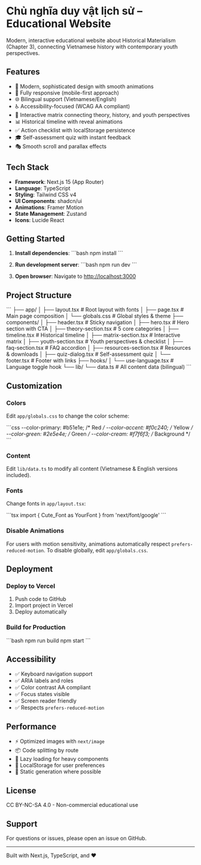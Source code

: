 # Chủ nghĩa duy vật lịch sử – Educational Website

Modern, interactive educational website about Historical Materialism (Chapter 3), connecting Vietnamese history with contemporary youth perspectives.

## Features

- 🎨 Modern, sophisticated design with smooth animations
- 📱 Fully responsive (mobile-first approach)
- 🌐 Bilingual support (Vietnamese/English)
- ♿ Accessibility-focused (WCAG AA compliant)
- 🎯 Interactive matrix connecting theory, history, and youth perspectives
- 📊 Historical timeline with reveal animations
- ✅ Action checklist with localStorage persistence
- 🎓 Self-assessment quiz with instant feedback
- 🎭 Smooth scroll and parallax effects

## Tech Stack

- **Framework**: Next.js 15 (App Router)
- **Language**: TypeScript
- **Styling**: Tailwind CSS v4
- **UI Components**: shadcn/ui
- **Animations**: Framer Motion
- **State Management**: Zustand
- **Icons**: Lucide React

## Getting Started

1. **Install dependencies**:
   \`\`\`bash
   npm install
   \`\`\`

2. **Run development server**:
   \`\`\`bash
   npm run dev
   \`\`\`

3. **Open browser**: Navigate to [http://localhost:3000](http://localhost:3000)

## Project Structure

\`\`\`
├── app/
│   ├── layout.tsx          # Root layout with fonts
│   ├── page.tsx            # Main page composition
│   └── globals.css         # Global styles & theme
├── components/
│   ├── header.tsx          # Sticky navigation
│   ├── hero.tsx            # Hero section with CTA
│   ├── theory-section.tsx  # 5 core categories
│   ├── timeline.tsx        # Historical timeline
│   ├── matrix-section.tsx  # Interactive matrix
│   ├── youth-section.tsx   # Youth perspectives & checklist
│   ├── faq-section.tsx     # FAQ accordion
│   ├── resources-section.tsx # Resources & downloads
│   ├── quiz-dialog.tsx     # Self-assessment quiz
│   └── footer.tsx          # Footer with links
├── hooks/
│   └── use-language.tsx    # Language toggle hook
└── lib/
    └── data.ts             # All content data (bilingual)
\`\`\`

## Customization

### Colors

Edit `app/globals.css` to change the color scheme:

\`\`\`css
--color-primary: #b51e1e;      /* Red */
--color-accent: #f0c240;       /* Yellow */
--color-green: #2e5e4e;        /* Green */
--color-cream: #f7f6f3;        /* Background */
\`\`\`

### Content

Edit `lib/data.ts` to modify all content (Vietnamese & English versions included).

### Fonts

Change fonts in `app/layout.tsx`:

\`\`\`tsx
import { Cute_Font as YourFont } from 'next/font/google'
\`\`\`

### Disable Animations

For users with motion sensitivity, animations automatically respect `prefers-reduced-motion`. To disable globally, edit `app/globals.css`.

## Deployment

### Deploy to Vercel

1. Push code to GitHub
2. Import project in Vercel
3. Deploy automatically

### Build for Production

\`\`\`bash
npm run build
npm start
\`\`\`

## Accessibility

- ✅ Keyboard navigation support
- ✅ ARIA labels and roles
- ✅ Color contrast AA compliant
- ✅ Focus states visible
- ✅ Screen reader friendly
- ✅ Respects `prefers-reduced-motion`

## Performance

- ⚡ Optimized images with `next/image`
- 📦 Code splitting by route
- 🎯 Lazy loading for heavy components
- 💾 LocalStorage for user preferences
- 🚀 Static generation where possible

## License

CC BY-NC-SA 4.0 - Non-commercial educational use

## Support

For questions or issues, please open an issue on GitHub.

---

Built with Next.js, TypeScript, and ❤️
